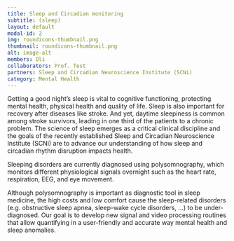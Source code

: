 ```yaml
---
title: Sleep and Circadian monitoring
subtitle: (sleep)
layout: default
modal-id: 2
img: roundicons-thumbnail.png
thumbnail: roundicons-thumbnail.png
alt: image-alt
members: Oli
collaborators: Prof. Test
partners: Sleep and Circadian Neuroscience Institute (SCNi)
category: Mental Health
---
```


Getting a good night’s sleep is vital to cognitive functioning, protecting mental health, physical health and quality of life. Sleep is also important for recovery after diseases like stroke. And yet, daytime sleepiness is common among stroke survivors, leading in one third of the patients to a chronic problem. The science of sleep emerges as a critical clinical discipline and the goals of the recently established Sleep and Circadian Neuroscience Institute (SCNi) are to advance our understanding of how sleep and circadian rhythm disruption impacts health.

Sleeping disorders are currently diagnosed using polysomnography, which monitors different physiological signals overnight such as the heart rate, respiration, EEG, and eye movement. 

Although polysomnography is important as diagnostic tool in sleep medicine, the high costs and low comfort cause the sleep-related disorders (e.g. obstructive sleep apnea, sleep-wake cycle disorders, ...) to be under-diagnosed.  Our goal is to develop new signal and video processing routines that allow quantifying in a user-friendly and accurate way mental health and sleep anomalies.
